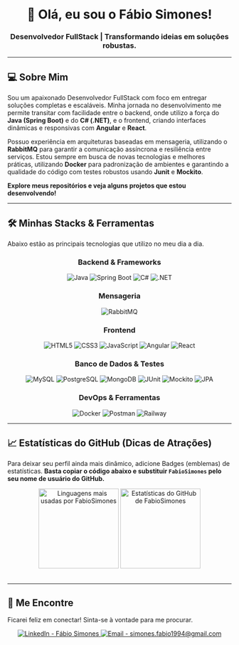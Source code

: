 <div align="center">
    <h1>
        👋 Olá, eu sou o Fábio Simones!
    </h1>    
    <h3>
        Desenvolvedor FullStack | Transformando ideias em soluções robustas.
    </h3>
</div>

---

## 💻 Sobre Mim

Sou um apaixonado Desenvolvedor FullStack com foco em entregar soluções completas e escaláveis. Minha jornada no desenvolvimento me permite transitar com facilidade entre o backend, onde utilizo a força do **Java (Spring Boot)** e do **C# (.NET)**, e o frontend, criando interfaces dinâmicas e responsivas com **Angular** e **React**.

Possuo experiência em arquiteturas baseadas em mensageria, utilizando o **RabbitMQ** para garantir a comunicação assíncrona e resiliência entre serviços. Estou sempre em busca de novas tecnologias e melhores práticas, utilizando **Docker** para padronização de ambientes e garantindo a qualidade do código com testes robustos usando **Junit** e **Mockito**.

**Explore meus repositórios e veja alguns projetos que estou desenvolvendo!**

---

## 🛠️ Minhas Stacks & Ferramentas

Abaixo estão as principais tecnologias que utilizo no meu dia a dia.

<div align="center">
    
### Backend & Frameworks
  ![Java](https://img.shields.io/badge/Java-007396?style=for-the-badge&logo=java&logoColor=white)
  ![Spring Boot](https://img.shields.io/badge/Spring_Boot-6DB33F?style=for-the-badge&logo=springboot&logoColor=white)
  ![C#](https://img.shields.io/badge/C%23-239120?style=for-the-badge&logo=c-sharp&logoColor=white)
  ![.NET](https://img.shields.io/badge/.NET-512BD4?style=for-the-badge&logo=dotnet&logoColor=white)
  
### Mensageria
  ![RabbitMQ](https://img.shields.io/badge/RabbitMQ-FF6600?style=for-the-badge&logo=rabbitmq&logoColor=white)

### Frontend
  ![HTML5](https://img.shields.io/badge/HTML5-E34F26?style=for-the-badge&logo=html5&logoColor=white)
  ![CSS3](https://img.shields.io/badge/CSS3-1572B6?style=for-the-badge&logo=css3&logoColor=white)
  ![JavaScript](https://img.shields.io/badge/JavaScript-F7DF1E?style=for-the-badge&logo=javascript&logoColor=black)
  ![Angular](https://img.shields.io/badge/Angular-DD0031?style=for-the-badge&logo=angular&logoColor=white)
  ![React](https://img.shields.io/badge/React-61DAFB?style=for-the-badge&logo=react&logoColor=black)
  
### Banco de Dados & Testes
  ![MySQL](https://img.shields.io/badge/MySQL-4479A1?style=for-the-badge&logo=mysql&logoColor=white)
  ![PostgreSQL](https://img.shields.io/badge/PostgreSQL-4169E1?style=for-the-badge&logo=postgresql&logoColor=white)
  ![MongoDB](https://img.shields.io/badge/MongoDB-47A248?style=for-the-badge&logo=mongodb&logoColor=white)
  ![JUnit](https://img.shields.io/badge/JUnit5-25A140?style=for-the-badge&logo=junit5&logoColor=white)
  ![Mockito](https://img.shields.io/badge/Mockito-E03C31?style=for-the-badge&logo=mockito&logoColor=white)
  ![JPA](https://img.shields.io/badge/JPA-white?style=for-the-badge&logoColor=black)
  
### DevOps & Ferramentas
  ![Docker](https://img.shields.io/badge/Docker-2496ED?style=for-the-badge&logo=docker&logoColor=white)
  ![Postman](https://img.shields.io/badge/Postman-FF6C37?style=for-the-badge&logo=postman&logoColor=white)
  ![Railway](https://img.shields.io/badge/Railway-0B0D0E?style=for-the-badge&logo=railway&logoColor=white)

</div>

---

## 📈 Estatísticas do GitHub (Dicas de Atrações)

Para deixar seu perfil ainda mais dinâmico, adicione Badges (emblemas) de estatísticas. **Basta copiar o código abaixo e substituir `FabioSimones` pelo seu nome de usuário do GitHub.**

<div align="center">
    <img height="180em" src="https://github-readme-stats-sigma-five.vercel.app/api/top-langs/?username=FabioSimones&layout=compact&hide_border=true&title_color=00FFFF&text_color=FFF&bg_color=0D1117" alt="Linguagens mais usadas por FabioSimones" />    
    <img height="180em" src="https://github-readme-stats-sigma-five.vercel.app/api?username=FabioSimones&show_icons=true&hide_border=true&count_private=true&title_color=00FFFF&text_color=FFF&bg_color=0D1117&icon_color=00FFFF" alt="Estatísticas do GitHub de FabioSimones" />
</div>
<br>

---

## 📧 Me Encontre

Ficarei feliz em conectar! Sinta-se à vontade para me procurar.

<div align="center">    
    <a href="https://www.linkedin.com/in/fabio-simones" target="_blank">
        <img src="https://img.shields.io/badge/LinkedIn-0077B5?style=for-the-badge&logo=linkedin&logoColor=white" alt="LinkedIn - Fábio Simones"/>
    </a>    
    <a href="mailto:simones.fabio1994@gmail.com" target="_blank">
        <img src="https://img.shields.io/badge/Gmail-D14836?style=for-the-badge&logo=gmail&logoColor=white" alt="Email - simones.fabio1994@gmail.com"/>
    </a>
</div>
